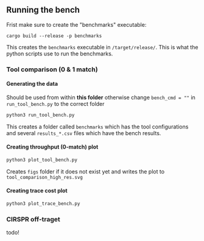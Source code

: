 

## Running the bench 
Frist make sure to create the "benchmarks" executable:

`cargo build --release -p benchmarks`

This creates the `benchmarks` executable in `/target/release/`.
This is what the python scripts use to run the benchmarks. 


### Tool comparison (0 & 1 match)

#### Generating the data
Should be used from within **this folder** otherwise change `bench_cmd = ""` in `run_tool_bench.py` to the correct folder
```bash
python3 run_tool_bench.py
```
This creates a folder called `benchmarks` which has the tool configurations and several `results_*.csv` files which have the bench results.

#### Creating throughput (0-match) plot
```bash
python3 plot_tool_bench.py
```
Creates `figs` folder if it does not exist yet and writes the plot to `tool_comparison_high_res.svg` 

#### Creating trace cost plot 
```bash
python3 plot_trace_bench.py
```

### CIRSPR off-traget
todo!